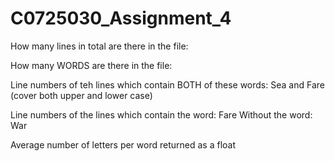 # C0725030_Assignment_4

How many lines in total are there in the file:

How many WORDS are there in the file:

Line numbers of teh lines which contain BOTH of these words:
Sea and Fare (cover both upper and lower case)

Line numbers of the lines which contain the word: Fare
Without the word: War

Average number of letters per word returned as a float
